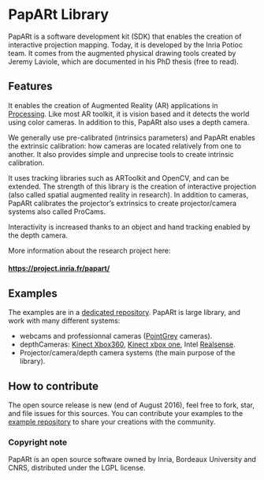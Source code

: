 # PapARt Library

PapARt is a software development kit (SDK) that enables the creation of interactive projection mapping. Today, it is developed by the Inria Potioc team. It comes from the augmented physical drawing tools created by Jeremy Laviole, which are documented in his PhD thesis (free to read).

## Features

It enables the creation of Augmented Reality (AR) applications in [Processing](https://processing.org/). 
Like most AR toolkit, it is vision based and it detects the world using color cameras. 
In addition to this, PapARt also uses a depth camera. 

We generally use pre-calibrated (intrinsics parameters) and PapARt enables the extrinsic calibration: how cameras are located relatively from one to another. It also provides simple and unprecise tools to create intrinsic calibration. 

It uses tracking libraries such as ARToolkit and OpenCV, and can be extended. 
The strength of this library is the creation of interactive projection (also called spatial augmented reality in research). 
In addition to cameras, PapARt calibrates the projector’s extrinsics to create projector/camera systems also called ProCams. 

Interactivity is increased thanks to an object and hand tracking enabled by the depth camera.

More information about the research project here: 
#### https://project.inria.fr/papart/

## Examples

The examples are in a [dedicated repository](https://github.com/poqudrof/Papart-examples). 
PapARt is large library, and work with many different systems:
- webcams and professionnal cameras ([PointGrey](https://www.ptgrey.com/) cameras). 
- depthCameras: [Kinect Xbox360](https://github.com/OpenKinect/libfreenect), [Kinect xbox one](https://github.com/OpenKinect/libfreenect2), Intel [Realsense](https://github.com/IntelRealSense/librealsense).  
- Projector/camera/depth camera systems (the main purpose of the library).  

## How to contribute

The open source release is new (end of August 2016), feel free to fork, star, and file issues for this sources. 
You can contribute your examples to the [example repository](https://github.com/poqudrof/Papart-examples) to 
share your creations with the community. 

### Copyright note

PapARt is an open source software owned by Inria, Bordeaux University and CNRS, distributed
under the LGPL license.
